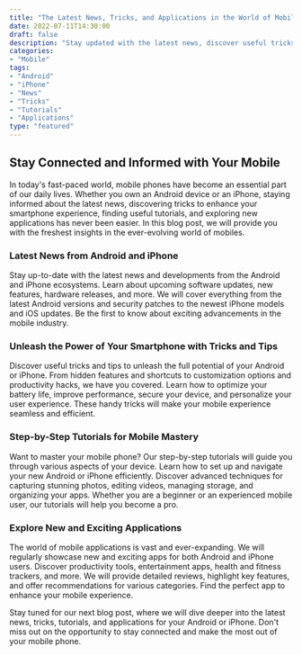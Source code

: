 ```yaml
--- 
title: "The Latest News, Tricks, and Applications in the World of Mobiles"
date: 2022-07-11T14:30:00
draft: false
description: "Stay updated with the latest news, discover useful tricks, find tutorials and explore new applications for your mobile phone, be it Android or iPhone."
categories: 
- "Mobile"
tags: 
- "Android"
- "iPhone"
- "News"
- "Tricks"
- "Tutorials"
- "Applications"
type: "featured"
--- 
```


## Stay Connected and Informed with Your Mobile

In today's fast-paced world, mobile phones have become an essential part of our daily lives. Whether you own an Android device or an iPhone, staying informed about the latest news, discovering tricks to enhance your smartphone experience, finding useful tutorials, and exploring new applications has never been easier. In this blog post, we will provide you with the freshest insights in the ever-evolving world of mobiles.

### Latest News from Android and iPhone

Stay up-to-date with the latest news and developments from the Android and iPhone ecosystems. Learn about upcoming software updates, new features, hardware releases, and more. We will cover everything from the latest Android versions and security patches to the newest iPhone models and iOS updates. Be the first to know about exciting advancements in the mobile industry.

### Unleash the Power of Your Smartphone with Tricks and Tips

Discover useful tricks and tips to unleash the full potential of your Android or iPhone. From hidden features and shortcuts to customization options and productivity hacks, we have you covered. Learn how to optimize your battery life, improve performance, secure your device, and personalize your user experience. These handy tricks will make your mobile experience seamless and efficient.

### Step-by-Step Tutorials for Mobile Mastery

Want to master your mobile phone? Our step-by-step tutorials will guide you through various aspects of your device. Learn how to set up and navigate your new Android or iPhone efficiently. Discover advanced techniques for capturing stunning photos, editing videos, managing storage, and organizing your apps. Whether you are a beginner or an experienced mobile user, our tutorials will help you become a pro.

### Explore New and Exciting Applications

The world of mobile applications is vast and ever-expanding. We will regularly showcase new and exciting apps for both Android and iPhone users. Discover productivity tools, entertainment apps, health and fitness trackers, and more. We will provide detailed reviews, highlight key features, and offer recommendations for various categories. Find the perfect app to enhance your mobile experience.

Stay tuned for our next blog post, where we will dive deeper into the latest news, tricks, tutorials, and applications for your Android or iPhone. Don't miss out on the opportunity to stay connected and make the most out of your mobile phone.
